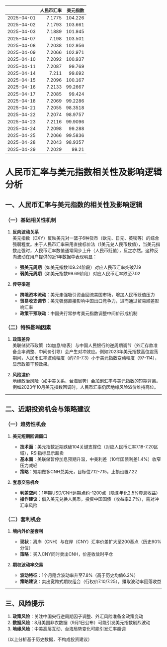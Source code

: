 |            |   人民币汇率 |   美元指数 |
|:-----------|-------------:|-----------:|
| 2025-04-01 |       7.1775 |   104.226  |
| 2025-04-02 |       7.1793 |   103.661  |
| 2025-04-03 |       7.1889 |   101.945  |
| 2025-04-07 |       7.198  |   103.501  |
| 2025-04-08 |       7.2038 |   102.956  |
| 2025-04-09 |       7.2066 |   102.971  |
| 2025-04-10 |       7.2092 |   100.937  |
| 2025-04-11 |       7.2087 |    99.769  |
| 2025-04-14 |       7.211  |    99.692  |
| 2025-04-15 |       7.2096 |   100.167  |
| 2025-04-16 |       7.2133 |    99.2667 |
| 2025-04-17 |       7.2085 |    99.424  |
| 2025-04-18 |       7.2069 |    99.2286 |
| 2025-04-21 |       7.2055 |    98.3518 |
| 2025-04-22 |       7.2074 |    98.9757 |
| 2025-04-23 |       7.2116 |    99.9096 |
| 2025-04-24 |       7.2098 |    99.288  |
| 2025-04-25 |       7.2066 |    99.5836 |
| 2025-04-28 |       7.2043 |    98.9357 |
| 2025-04-29 |       7.2029 |    99.21   |![图](shibor.png)



# 人民币汇率与美元指数相关性及影响逻辑分析

## 一、人民币汇率与美元指数的相关性及影响逻辑

### （一）基础相关性机制
1. **反向波动关系**  
   美元指数（DXY）反映美元对一篮子6种货币（欧元、日元、英镑等）的综合强弱程度。由于人民币汇率采用直接标价法（1美元兑人民币数值），当美元指数走强时，人民币汇率数值通常同步上升（人民币贬值），反之亦然。这种反向波动在用户提供的近1年数据中表现明显：
   - **强美元周期**（如美元指数109.24阶段）对应人民币汇率突破7.19
   - **弱美元周期**（如美元指数99.69阶段）对应人民币汇率跌至7.02

2. **传导渠道**  
   - **跨境资本流动**：美元走强吸引资金回流美国市场，增加人民币贬值压力
   - **贸易收支调节**：美元强弱直接影响中国出口竞争力，进而通过贸易顺差影响汇率
   - **政策干预联动**：中国央行常参考美元指数调整中间价形成机制

### （二）特殊影响因素
1. **政策差异**  
   美联储货币政策（如加息/缩表）与中国人民银行的逆周期调节（外汇存款准备金率调整、中间价引导）会产生对冲效应。例如2023年美元指数高位震荡期间，人民币汇率波动幅度（约7.0-7.3）小于美元指数变动幅度（97-114），显示政策干预效果。

2. **风险溢价**  
   地缘政治风险（如中美关系、台海局势）会加剧汇率与美元指数的短期背离。例如2023年10月美元指数回调时，人民币汇率仍因地缘风险溢价维持高位。

---

## 二、近期投资机会与策略建议

### （一）趋势性机会
1. **美元短期回调窗口**  
   - **技术面**：美元指数近期跌破104关键支撑位（对应人民币汇率7.18-7.20区域），RSI指标显示超卖
   - **基本面**：美联储暂停加息预期升温，中美利差（10年国债利差1.4%）收窄压力减轻
   - **策略**：短期做多CNH兑美元，目标位7.12-7.15，止损设置7.22

2. **套息交易机会**  
   - **利差空间**：1年期USD/CNH远期点约-1200点（隐含年化2.5%套息收益）
   - **操作建议**：借入美元兑换人民币，投资中国国债（收益率2.7%），需对冲汇率风险

### （二）套利机会
1. **境内外价差套利**  
   - **现状**：离岸（CNH）与在岸（CNY）汇率价差扩大至200基点（历史90%分位）
   - **策略**：买入CNY同时卖出CNH，价差收敛时平仓

2. **期权波动率交易**  
   - **波动特征**：1个月隐含波动率升至7.8%（高于历史均值6.2%）
   - **策略建议**：卖出宽跨式期权组合（行权价7.10/7.25），赚取波动率回落收益

---

## 三、风险提示
1. **政策风险**：关注中国央行逆周期因子调整、外汇风险准备金政策变动
2. **数据风险**：8月美国非农数据（9月1日公布）可能引发美元指数剧烈波动
3. **地缘风险**：中美高层互动、台海局势变化可能引发汇率超调

（以上分析基于历史数据，不构成投资建议）
